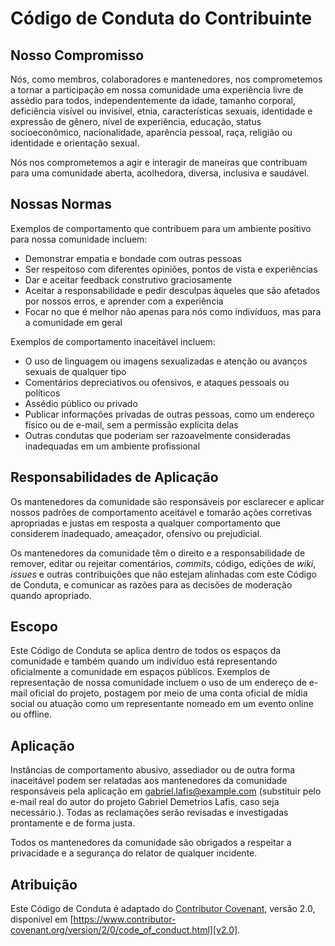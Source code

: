 # Código de Conduta do Contribuinte

## Nosso Compromisso

Nós, como membros, colaboradores e mantenedores, nos comprometemos a tornar a participação em nossa comunidade uma experiência livre de assédio para todos, independentemente da idade, tamanho corporal, deficiência visível ou invisível, etnia, características sexuais, identidade e expressão de gênero, nível de experiência, educação, status socioeconômico, nacionalidade, aparência pessoal, raça, religião ou identidade e orientação sexual.

Nós nos comprometemos a agir e interagir de maneiras que contribuam para uma comunidade aberta, acolhedora, diversa, inclusiva e saudável.

## Nossas Normas

Exemplos de comportamento que contribuem para um ambiente positivo para nossa comunidade incluem:

*   Demonstrar empatia e bondade com outras pessoas
*   Ser respeitoso com diferentes opiniões, pontos de vista e experiências
*   Dar e aceitar feedback construtivo graciosamente
*   Aceitar a responsabilidade e pedir desculpas àqueles que são afetados por nossos erros, e aprender com a experiência
*   Focar no que é melhor não apenas para nós como indivíduos, mas para a comunidade em geral

Exemplos de comportamento inaceitável incluem:

*   O uso de linguagem ou imagens sexualizadas e atenção ou avanços sexuais de qualquer tipo
*   Comentários depreciativos ou ofensivos, e ataques pessoais ou políticos
*   Assédio público ou privado
*   Publicar informações privadas de outras pessoas, como um endereço físico ou de e-mail, sem a permissão explícita delas
*   Outras condutas que poderiam ser razoavelmente consideradas inadequadas em um ambiente profissional

## Responsabilidades de Aplicação

Os mantenedores da comunidade são responsáveis por esclarecer e aplicar nossos padrões de comportamento aceitável e tomarão ações corretivas apropriadas e justas em resposta a qualquer comportamento que considerem inadequado, ameaçador, ofensivo ou prejudicial.

Os mantenedores da comunidade têm o direito e a responsabilidade de remover, editar ou rejeitar comentários, *commits*, código, edições de *wiki*, *issues* e outras contribuições que não estejam alinhadas com este Código de Conduta, e comunicar as razões para as decisões de moderação quando apropriado.

## Escopo

Este Código de Conduta se aplica dentro de todos os espaços da comunidade e também quando um indivíduo está representando oficialmente a comunidade em espaços públicos. Exemplos de representação de nossa comunidade incluem o uso de um endereço de e-mail oficial do projeto, postagem por meio de uma conta oficial de mídia social ou atuação como um representante nomeado em um evento online ou offline.

## Aplicação

Instâncias de comportamento abusivo, assediador ou de outra forma inaceitável podem ser relatadas aos mantenedores da comunidade responsáveis pela aplicação em gabriel.lafis@example.com (substituir pelo e-mail real do autor do projeto Gabriel Demetrios Lafis, caso seja necessário.).
Todas as reclamações serão revisadas e investigadas prontamente e de forma justa.

Todos os mantenedores da comunidade são obrigados a respeitar a privacidade e a segurança do relator de qualquer incidente.

## Atribuição

Este Código de Conduta é adaptado do [Contributor Covenant][homepage], versão 2.0, disponível em [https://www.contributor-covenant.org/version/2/0/code_of_conduct.html][v2.0].

[homepage]: https://www.contributor-covenant.org
[v2.0]: https://www.contributor-covenant.org/version/2/0/code_of_conduct.html

